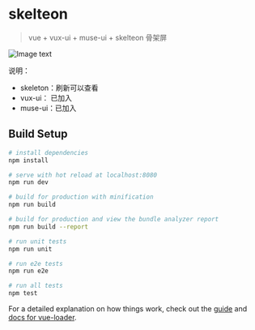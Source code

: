 # skelteon

> vue + vux-ui + muse-ui + skelteon 骨架屏

![Image text](https://github.com/hwq888/skeleton/tree/master/static/demo.gif)

说明：
- skeleton：刷新可以查看
- vux-ui： 已加入
- muse-ui：已加入


## Build Setup

``` bash
# install dependencies
npm install

# serve with hot reload at localhost:8080
npm run dev

# build for production with minification
npm run build

# build for production and view the bundle analyzer report
npm run build --report

# run unit tests
npm run unit

# run e2e tests
npm run e2e

# run all tests
npm test
```

For a detailed explanation on how things work, check out the [guide](http://vuejs-templates.github.io/webpack/) and [docs for vue-loader](http://vuejs.github.io/vue-loader).
